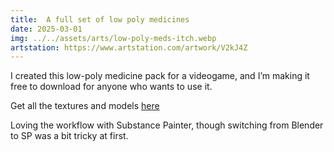 ```yaml
---
title:  A full set of low poly medicines
date: 2025-03-01
img: ../../assets/arts/low-poly-meds-itch.webp
artstation: https://www.artstation.com/artwork/V2kJ4Z
---
```


I created this low-poly medicine pack for a videogame, and I’m making it free to download for anyone who wants to use it.

Get all the textures and models <a target=_blank rel="noopener noreferrer" href="https://jimmypv.itch.io/low-poly-medicine-pack">here</a>

Loving the workflow with Substance Painter, though switching from Blender to SP was a bit tricky at first.